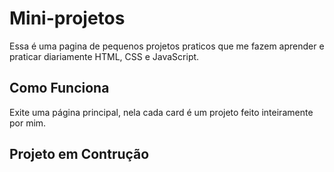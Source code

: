 # Mini-projetos
Essa é uma pagina de pequenos projetos praticos que me fazem aprender e praticar diariamente HTML, CSS e JavaScript.

## Como Funciona
Exite uma página principal, nela cada card é um projeto feito inteiramente por mim.

## Projeto em Contrução
